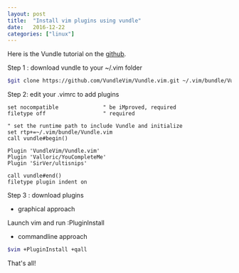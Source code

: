 ```yaml
---
layout: post
title:  "Install vim plugins using vundle"
date:   2016-12-22 
categories: ["linux"]
---
```


Here is the Vundle tutorial on the [github](https://github.com/VundleVim/Vundle.vim).


Step 1 : download vundle to your ~/.vim folder

```bash
$git clone https://github.com/VundleVim/Vundle.vim.git ~/.vim/bundle/Vundle.vim
```

Step 2: edit your .vimrc to add plugins

```vim
set nocompatible              " be iMproved, required
filetype off                  " required

" set the runtime path to include Vundle and initialize
set rtp+=~/.vim/bundle/Vundle.vim
call vundle#begin()

Plugin 'VundleVim/Vundle.vim'
Plugin 'Valloric/YouCompleteMe' 
Plugin 'SirVer/ultisnips'

call vundle#end()          
filetype plugin indent on 
```

Step 3 : download plugins 

* graphical approach

Launch vim and run :PluginInstall

* commandline approach

```bash
$vim +PluginInstall +qall
```

That's all!
